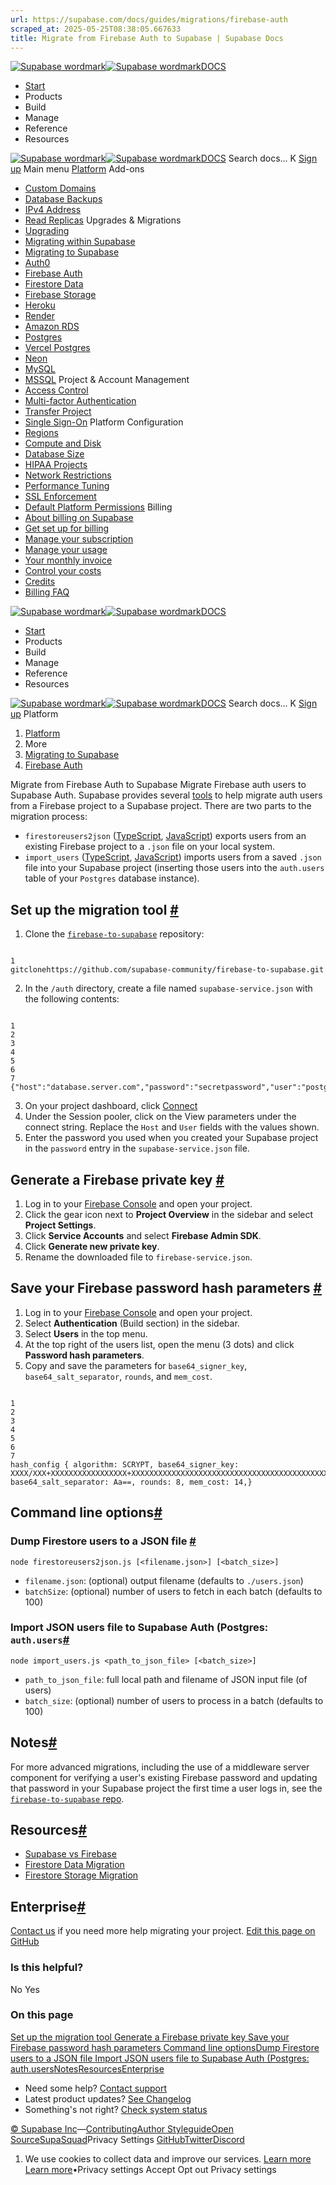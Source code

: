 ```yaml
---
url: https://supabase.com/docs/guides/migrations/firebase-auth
scraped_at: 2025-05-25T08:38:05.667633
title: Migrate from Firebase Auth to Supabase | Supabase Docs
---
```


[![Supabase wordmark](https://supabase.com/docs/_next/image?url=%2Fdocs%2Fsupabase-dark.svg&w=256&q=75)![Supabase wordmark](https://supabase.com/docs/_next/image?url=%2Fdocs%2Fsupabase-light.svg&w=256&q=75)DOCS](https://supabase.com/docs)
  * [Start](https://supabase.com/docs/guides/getting-started)
  * Products 
  * Build 
  * Manage 
  * Reference 
  * Resources 


[![Supabase wordmark](https://supabase.com/docs/_next/image?url=%2Fdocs%2Fsupabase-dark.svg&w=256&q=75)![Supabase wordmark](https://supabase.com/docs/_next/image?url=%2Fdocs%2Fsupabase-light.svg&w=256&q=75)DOCS](https://supabase.com/docs)
Search docs...
K
[Sign up](https://supabase.com/dashboard)
Main menu
[Platform](https://supabase.com/docs/guides/platform)
Add-ons
  * [Custom Domains](https://supabase.com/docs/guides/platform/custom-domains)
  * [Database Backups](https://supabase.com/docs/guides/platform/backups)
  * [IPv4 Address](https://supabase.com/docs/guides/platform/ipv4-address)
  * [Read Replicas](https://supabase.com/docs/guides/platform/read-replicas)
Upgrades & Migrations
  * [Upgrading](https://supabase.com/docs/guides/platform/upgrading)
  * [Migrating within Supabase](https://supabase.com/docs/guides/platform/migrating-within-supabase)
  * [Migrating to Supabase](https://supabase.com/docs/guides/platform/migrating-to-supabase)
  * [Auth0](https://supabase.com/docs/guides/platform/migrating-to-supabase/auth0)
  * [Firebase Auth](https://supabase.com/docs/guides/platform/migrating-to-supabase/firebase-auth)
  * [Firestore Data](https://supabase.com/docs/guides/platform/migrating-to-supabase/firestore-data)
  * [Firebase Storage](https://supabase.com/docs/guides/platform/migrating-to-supabase/firebase-storage)
  * [Heroku](https://supabase.com/docs/guides/platform/migrating-to-supabase/heroku)
  * [Render](https://supabase.com/docs/guides/platform/migrating-to-supabase/render)
  * [Amazon RDS](https://supabase.com/docs/guides/platform/migrating-to-supabase/amazon-rds)
  * [Postgres](https://supabase.com/docs/guides/platform/migrating-to-supabase/postgres)
  * [Vercel Postgres](https://supabase.com/docs/guides/platform/migrating-to-supabase/vercel-postgres)
  * [Neon](https://supabase.com/docs/guides/platform/migrating-to-supabase/neon)
  * [MySQL](https://supabase.com/docs/guides/platform/migrating-to-supabase/mysql)
  * [MSSQL](https://supabase.com/docs/guides/platform/migrating-to-supabase/mssql)
Project & Account Management
  * [Access Control](https://supabase.com/docs/guides/platform/access-control)
  * [Multi-factor Authentication](https://supabase.com/docs/guides/platform/multi-factor-authentication)
  * [Transfer Project](https://supabase.com/docs/guides/platform/project-transfer)
  * [Single Sign-On](https://supabase.com/docs/guides/platform/sso)
Platform Configuration
  * [Regions](https://supabase.com/docs/guides/platform/regions)
  * [Compute and Disk](https://supabase.com/docs/guides/platform/compute-and-disk)
  * [Database Size](https://supabase.com/docs/guides/platform/database-size)
  * [HIPAA Projects](https://supabase.com/docs/guides/platform/hipaa-projects)
  * [Network Restrictions](https://supabase.com/docs/guides/platform/network-restrictions)
  * [Performance Tuning](https://supabase.com/docs/guides/platform/performance)
  * [SSL Enforcement](https://supabase.com/docs/guides/platform/ssl-enforcement)
  * [Default Platform Permissions](https://supabase.com/docs/guides/platform/permissions)
Billing
  * [About billing on Supabase](https://supabase.com/docs/guides/platform/billing-on-supabase)
  * [Get set up for billing](https://supabase.com/docs/guides/platform/get-set-up-for-billing)
  * [Manage your subscription](https://supabase.com/docs/guides/platform/manage-your-subscription)
  * [Manage your usage](https://supabase.com/docs/guides/platform/manage-your-usage)
  * [Your monthly invoice](https://supabase.com/docs/guides/platform/your-monthly-invoice)
  * [Control your costs](https://supabase.com/docs/guides/platform/cost-control)
  * [Credits](https://supabase.com/docs/guides/platform/credits)
  * [Billing FAQ](https://supabase.com/docs/guides/platform/billing-faq)


[![Supabase wordmark](https://supabase.com/docs/_next/image?url=%2Fdocs%2Fsupabase-dark.svg&w=256&q=75)![Supabase wordmark](https://supabase.com/docs/_next/image?url=%2Fdocs%2Fsupabase-light.svg&w=256&q=75)DOCS](https://supabase.com/docs)
  * [Start](https://supabase.com/docs/guides/getting-started)
  * Products 
  * Build 
  * Manage 
  * Reference 
  * Resources 


[![Supabase wordmark](https://supabase.com/docs/_next/image?url=%2Fdocs%2Fsupabase-dark.svg&w=256&q=75)![Supabase wordmark](https://supabase.com/docs/_next/image?url=%2Fdocs%2Fsupabase-light.svg&w=256&q=75)DOCS](https://supabase.com/docs)
Search docs...
K
[Sign up](https://supabase.com/dashboard)
Platform
  1. [Platform](https://supabase.com/docs/guides/platform)
  2. More
  3. [Migrating to Supabase](https://supabase.com/docs/guides/platform/migrating-to-supabase)
  4. [Firebase Auth](https://supabase.com/docs/guides/platform/migrating-to-supabase/firebase-auth)


Migrate from Firebase Auth to Supabase
Migrate Firebase auth users to Supabase Auth.
Supabase provides several [tools](https://github.com/supabase-community/firebase-to-supabase/tree/main/auth) to help migrate auth users from a Firebase project to a Supabase project. There are two parts to the migration process:
  * `firestoreusers2json` ([TypeScript](https://github.com/supabase-community/firebase-to-supabase/blob/main/auth/firestoreusers2json.ts), [JavaScript](https://github.com/supabase-community/firebase-to-supabase/blob/main/auth/firestoreusers2json.js)) exports users from an existing Firebase project to a `.json` file on your local system.
  * `import_users` ([TypeScript](https://github.com/supabase-community/firebase-to-supabase/blob/main/auth/import_users.ts), [JavaScript](https://github.com/supabase-community/firebase-to-supabase/blob/main/auth/import_users.js)) imports users from a saved `.json` file into your Supabase project (inserting those users into the `auth.users` table of your `Postgres` database instance).


## Set up the migration tool [#](https://supabase.com/docs/guides/platform/migrating-to-supabase/firebase-auth#set-up-migration-tool)
  1. Clone the [`firebase-to-supabase`](https://github.com/supabase-community/firebase-to-supabase) repository:
```

1
gitclonehttps://github.com/supabase-community/firebase-to-supabase.git

```

  2. In the `/auth` directory, create a file named `supabase-service.json` with the following contents:
```

1
2
3
4
5
6
7
{"host":"database.server.com","password":"secretpassword","user":"postgres","database":"postgres","port":5432}

```

  3. On your project dashboard, click [Connect](https://supabase.com/dashboard/project/_?showConnect=true)
  4. Under the Session pooler, click on the View parameters under the connect string. Replace the `Host` and `User` fields with the values shown.
  5. Enter the password you used when you created your Supabase project in the `password` entry in the `supabase-service.json` file.


## Generate a Firebase private key [#](https://supabase.com/docs/guides/platform/migrating-to-supabase/firebase-auth#generate-firebase-private-key)
  1. Log in to your [Firebase Console](https://console.firebase.google.com/project) and open your project.
  2. Click the gear icon next to **Project Overview** in the sidebar and select **Project Settings**.
  3. Click **Service Accounts** and select **Firebase Admin SDK**.
  4. Click **Generate new private key**.
  5. Rename the downloaded file to `firebase-service.json`.


## Save your Firebase password hash parameters [#](https://supabase.com/docs/guides/platform/migrating-to-supabase/firebase-auth#save-firebase-hash-parameters)
  1. Log in to your [Firebase Console](https://console.firebase.google.com/project) and open your project.
  2. Select **Authentication** (Build section) in the sidebar.
  3. Select **Users** in the top menu.
  4. At the top right of the users list, open the menu (3 dots) and click **Password hash parameters**.
  5. Copy and save the parameters for `base64_signer_key`, `base64_salt_separator`, `rounds`, and `mem_cost`.


```

1
2
3
4
5
6
7
hash_config { algorithm: SCRYPT, base64_signer_key: XXXX/XXX+XXXXXXXXXXXXXXXXX+XXXXXXXXXXXXXXXXXXXXXXXXXXXXXXXXXXXXXXXXXXXXXXXXXXXXXXXXXXX==, base64_salt_separator: Aa==, rounds: 8, mem_cost: 14,}

```

## Command line options[#](https://supabase.com/docs/guides/platform/migrating-to-supabase/firebase-auth#command-line-options)
### Dump Firestore users to a JSON file [#](https://supabase.com/docs/guides/platform/migrating-to-supabase/firebase-auth#dump-firestore-users)
`node firestoreusers2json.js [<filename.json>] [<batch_size>]`
  * `filename.json`: (optional) output filename (defaults to `./users.json`)
  * `batchSize`: (optional) number of users to fetch in each batch (defaults to 100)


### Import JSON users file to Supabase Auth (Postgres: `auth.users`[#](https://supabase.com/docs/guides/platform/migrating-to-supabase/firebase-auth#import-json-users-file)
`node import_users.js <path_to_json_file> [<batch_size>]`
  * `path_to_json_file`: full local path and filename of JSON input file (of users)
  * `batch_size`: (optional) number of users to process in a batch (defaults to 100)


## Notes[#](https://supabase.com/docs/guides/platform/migrating-to-supabase/firebase-auth#notes)
For more advanced migrations, including the use of a middleware server component for verifying a user's existing Firebase password and updating that password in your Supabase project the first time a user logs in, see the [`firebase-to-supabase` repo](https://github.com/supabase-community/firebase-to-supabase/tree/main/auth).
## Resources[#](https://supabase.com/docs/guides/platform/migrating-to-supabase/firebase-auth#resources)
  * [Supabase vs Firebase](https://supabase.com/alternatives/supabase-vs-firebase)
  * [Firestore Data Migration](https://supabase.com/docs/guides/migrations/firestore-data)
  * [Firestore Storage Migration](https://supabase.com/docs/guides/migrations/firebase-storage)


## Enterprise[#](https://supabase.com/docs/guides/platform/migrating-to-supabase/firebase-auth#enterprise)
[Contact us](https://forms.supabase.com/enterprise) if you need more help migrating your project.
[Edit this page on GitHub ](https://github.com/supabase/supabase/blob/master/apps/docs/content/guides/platform/migrating-to-supabase/firebase-auth.mdx)
### Is this helpful?
No Yes
### On this page
[Set up the migration tool ](https://supabase.com/docs/guides/platform/migrating-to-supabase/firebase-auth#set-up-migration-tool)[Generate a Firebase private key ](https://supabase.com/docs/guides/platform/migrating-to-supabase/firebase-auth#generate-firebase-private-key)[Save your Firebase password hash parameters ](https://supabase.com/docs/guides/platform/migrating-to-supabase/firebase-auth#save-firebase-hash-parameters)[Command line options](https://supabase.com/docs/guides/platform/migrating-to-supabase/firebase-auth#command-line-options)[Dump Firestore users to a JSON file ](https://supabase.com/docs/guides/platform/migrating-to-supabase/firebase-auth#dump-firestore-users)[Import JSON users file to Supabase Auth (Postgres: auth.users](https://supabase.com/docs/guides/platform/migrating-to-supabase/firebase-auth#import-json-users-file)[Notes](https://supabase.com/docs/guides/platform/migrating-to-supabase/firebase-auth#notes)[Resources](https://supabase.com/docs/guides/platform/migrating-to-supabase/firebase-auth#resources)[Enterprise](https://supabase.com/docs/guides/platform/migrating-to-supabase/firebase-auth#enterprise)
  * Need some help?
[Contact support](https://supabase.com/support)
  * Latest product updates?
[See Changelog](https://supabase.com/changelog)
  * Something's not right?
[Check system status](https://status.supabase.com/)


[© Supabase Inc](https://supabase.com/)—[Contributing](https://github.com/supabase/supabase/blob/master/apps/docs/DEVELOPERS.md)[Author Styleguide](https://github.com/supabase/supabase/blob/master/apps/docs/CONTRIBUTING.md)[Open Source](https://supabase.com/open-source)[SupaSquad](https://supabase.com/supasquad)Privacy Settings
[GitHub](https://github.com/supabase/supabase)[Twitter](https://twitter.com/supabase)[Discord](https://discord.supabase.com/)
  1. We use cookies to collect data and improve our services. [Learn more](https://supabase.com/privacy#8-cookies-and-similar-technologies-used-on-our-european-services)
[Learn more](https://supabase.com/privacy#8-cookies-and-similar-technologies-used-on-our-european-services)•Privacy settings
Accept Opt out Privacy settings



